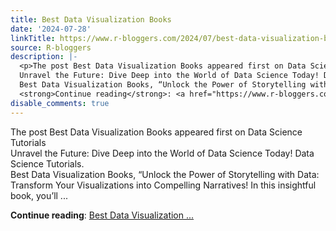 ```yaml
---
title: Best Data Visualization Books
date: '2024-07-28'
linkTitle: https://www.r-bloggers.com/2024/07/best-data-visualization-books/
source: R-bloggers
description: |-
  <p>The post Best Data Visualization Books appeared first on Data Science Tutorials<br />
  Unravel the Future: Dive Deep into the World of Data Science Today! Data Science Tutorials.<br />
  Best Data Visualization Books, “Unlock the Power of Storytelling with Data: Transform Your Visualizations into Compelling Narratives! In this insightful book, you’ll ...</p>
  <strong>Continue reading</strong>: <a href="https://www.r-bloggers.com/2024/07/best-data-visualization-books/">Best Data Visualization ...
disable_comments: true
---
```

<p>The post Best Data Visualization Books appeared first on Data Science Tutorials<br />
Unravel the Future: Dive Deep into the World of Data Science Today! Data Science Tutorials.<br />
Best Data Visualization Books, “Unlock the Power of Storytelling with Data: Transform Your Visualizations into Compelling Narratives! In this insightful book, you’ll ...</p>
<strong>Continue reading</strong>: <a href="https://www.r-bloggers.com/2024/07/best-data-visualization-books/">Best Data Visualization ...